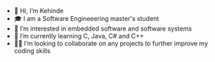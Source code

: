 - 👋 Hi, I’m Kehinde
- 🎓 I am a Software Engineeering master's student
- 👀 I’m interested in embedded software and software systems
- 🧠 I’m currently learning C, Java, C# and C++
- 🤝🏽 I’m looking to collaborate on any projects to further improve my coding skills


<!---
kabioye2/kabioye2 is a ✨ special ✨ repository because its `README.md` (this file) appears on your GitHub profile.
You can click the Preview link to take a look at your changes.
--->
